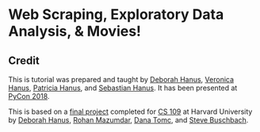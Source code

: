 # Web Scraping, Exploratory Data Analysis, & Movies! 


## Credit

This is tutorial was prepared and taught by [Deborah Hanus](https://twitter.com/deborahhanus), [Veronica Hanus](https://twitter.com/veronica_hanus), [Patricia Hanus](https://twitter.com/pxhanus), and [Sebastian Hanus](https://twitter.com/o0_shanus_0o). It has been presented at [PyCon 2018](https://us.pycon.org/2018/schedule/presentation/48/).

This is based on a [final project](http://oscarpredictor.github.io/) completed for [CS 109](http://cs109.github.io/2015/) at Harvard University by [Deborah Hanus](https://github.com/dhanus), [Rohan Mazumdar](https://github.com/rmazumdar), [Dana Tomc](https://github.com/dtomc), and [Steve Buschbach](https://github.com/sbuschbach). 
